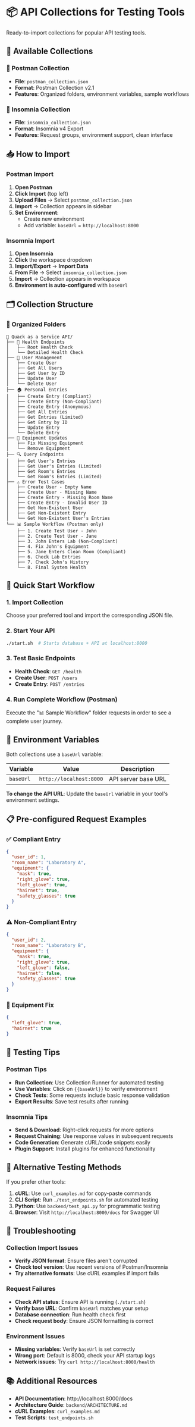 # 📦 API Collections for Testing Tools

Ready-to-import collections for popular API testing tools.

## 🚀 Available Collections

### 📮 Postman Collection

- **File**: `postman_collection.json`
- **Format**: Postman Collection v2.1
- **Features**: Organized folders, environment variables, sample workflows

### 🌙 Insomnia Collection

- **File**: `insomnia_collection.json`
- **Format**: Insomnia v4 Export
- **Features**: Request groups, environment support, clean interface

## 📥 How to Import

### Postman Import

1. **Open Postman**
2. **Click Import** (top left)
3. **Upload Files** → Select `postman_collection.json`
4. **Import** → Collection appears in sidebar
5. **Set Environment**:
   - Create new environment
   - Add variable: `baseUrl` = `http://localhost:8000`

### Insomnia Import

1. **Open Insomnia**
2. **Click** the workspace dropdown
3. **Import/Export** → **Import Data**
4. **From File** → Select `insomnia_collection.json`
5. **Import** → Collection appears in workspace
6. **Environment is auto-configured** with `baseUrl`

## 🗂️ Collection Structure

### 📂 Organized Folders

```
🦆 Quack as a Service API/
├── 🏥 Health Endpoints
│   ├── Root Health Check
│   └── Detailed Health Check
├── 👥 User Management
│   ├── Create User
│   ├── Get All Users
│   ├── Get User by ID
│   ├── Update User
│   └── Delete User
├── 🏠 Personal Entries
│   ├── Create Entry (Compliant)
│   ├── Create Entry (Non-Compliant)
│   ├── Create Entry (Anonymous)
│   ├── Get All Entries
│   ├── Get Entries (Limited)
│   ├── Get Entry by ID
│   ├── Update Entry
│   └── Delete Entry
├── 🔧 Equipment Updates
│   ├── Fix Missing Equipment
│   └── Remove Equipment
├── 🔍 Query Endpoints
│   ├── Get User's Entries
│   ├── Get User's Entries (Limited)
│   ├── Get Room's Entries
│   └── Get Room's Entries (Limited)
├── ⚠️ Error Test Cases
│   ├── Create User - Empty Name
│   ├── Create User - Missing Name
│   ├── Create Entry - Missing Room Name
│   ├── Create Entry - Invalid User ID
│   ├── Get Non-Existent User
│   ├── Get Non-Existent Entry
│   └── Get Non-Existent User's Entries
└── 📊 Sample Workflow (Postman only)
    ├── 1. Create Test User - John
    ├── 2. Create Test User - Jane
    ├── 3. John Enters Lab (Non-Compliant)
    ├── 4. Fix John's Equipment
    ├── 5. Jane Enters Clean Room (Compliant)
    ├── 6. Check Lab Entries
    ├── 7. Check John's History
    └── 8. Final System Health
```

## 🎯 Quick Start Workflow

### 1. Import Collection

Choose your preferred tool and import the corresponding JSON file.

### 2. Start Your API

```bash
./start.sh  # Starts database + API at localhost:8000
```

### 3. Test Basic Endpoints

- **Health Check**: `GET /health`
- **Create User**: `POST /users`
- **Create Entry**: `POST /entries`

### 4. Run Complete Workflow (Postman)

Execute the "📊 Sample Workflow" folder requests in order to see a complete user journey.

## 🔧 Environment Variables

Both collections use a `baseUrl` variable:

| Variable  | Value                   | Description         |
| --------- | ----------------------- | ------------------- |
| `baseUrl` | `http://localhost:8000` | API server base URL |

**To change the API URL**: Update the `baseUrl` variable in your tool's environment settings.

## 📋 Pre-configured Request Examples

### ✅ Compliant Entry

```json
{
  "user_id": 1,
  "room_name": "Laboratory A",
  "equipment": {
    "mask": true,
    "right_glove": true,
    "left_glove": true,
    "hairnet": true,
    "safety_glasses": true
  }
}
```

### ⚠️ Non-Compliant Entry

```json
{
  "user_id": 2,
  "room_name": "Laboratory B",
  "equipment": {
    "mask": true,
    "right_glove": true,
    "left_glove": false,
    "hairnet": false,
    "safety_glasses": true
  }
}
```

### 🔧 Equipment Fix

```json
{
  "left_glove": true,
  "hairnet": true
}
```

## 🧪 Testing Tips

### Postman Tips

- **Run Collection**: Use Collection Runner for automated testing
- **Use Variables**: Click on `{{baseUrl}}` to verify environment
- **Check Tests**: Some requests include basic response validation
- **Export Results**: Save test results after running

### Insomnia Tips

- **Send & Download**: Right-click requests for more options
- **Request Chaining**: Use response values in subsequent requests
- **Code Generation**: Generate cURL/code snippets easily
- **Plugin Support**: Install plugins for enhanced functionality

## 🔄 Alternative Testing Methods

If you prefer other tools:

1. **cURL**: Use `curl_examples.md` for copy-paste commands
2. **CLI Script**: Run `./test_endpoints.sh` for automated testing
3. **Python**: Use `backend/test_api.py` for programmatic testing
4. **Browser**: Visit `http://localhost:8000/docs` for Swagger UI

## 🐛 Troubleshooting

### Collection Import Issues

- **Verify JSON format**: Ensure files aren't corrupted
- **Check tool version**: Use recent versions of Postman/Insomnia
- **Try alternative formats**: Use cURL examples if import fails

### Request Failures

- **Check API status**: Ensure API is running (`./start.sh`)
- **Verify base URL**: Confirm `baseUrl` matches your setup
- **Database connection**: Run health check first
- **Check request body**: Ensure JSON formatting is correct

### Environment Issues

- **Missing variables**: Verify `baseUrl` is set correctly
- **Wrong port**: Default is 8000, check your API startup logs
- **Network issues**: Try `curl http://localhost:8000/health`

## 📚 Additional Resources

- **API Documentation**: http://localhost:8000/docs
- **Architecture Guide**: `backend/ARCHITECTURE.md`
- **cURL Examples**: `curl_examples.md`
- **Test Scripts**: `test_endpoints.sh`
